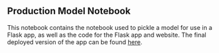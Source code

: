 ## Production Model Notebook

This notebook contains the notebook used to pickle a model for use in a Flask app, as well as the code for the Flask app and website. The final deployed version of the app can be found [here](https://board-game-complexity.herokuapp.com/).